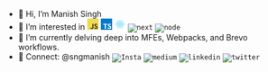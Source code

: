 - 👋 Hi, I’m Manish Singh
- 👀 I’m interested in
<code><img height="20" alt="javascript" src="https://raw.githubusercontent.com/github/explore/80688e429a7d4ef2fca1e82350fe8e3517d3494d/topics/javascript/javascript.png"></code>
<code><img height="20" alt="typescript" src="https://raw.githubusercontent.com/github/explore/80688e429a7d4ef2fca1e82350fe8e3517d3494d/topics/typescript/typescript.png"></code>
<code><img height="20" alt="react" src="https://raw.githubusercontent.com/github/explore/80688e429a7d4ef2fca1e82350fe8e3517d3494d/topics/react/react.png"></code> 
<code><img height="20" alt="next" src="https://github.com/manishsng7/manishsng7/assets/159911617/a7782f6b-b6d7-436b-bc89-5a9849073b8e"></code> 
<code><img height="20" alt="node" src="https://github.com/manishsng7/manishsng7/assets/159911617/3b9bc400-99df-46e1-b073-072722c8f3d1"></code>   
- 🌱 I’m currently delving deep into MFEs, Webpacks, and Brevo workflows.
- 🔗 Connect: @sngmanish
<code><img height="20" alt="Insta" src="https://github.com/manishsng7/manishsng7/assets/159911617/abd7b8da-aa58-4b10-88f9-4e60da91719e"></code>
<code><img height="20" alt="medium" src="https://github.com/manishsng7/manishsng7/assets/159911617/3cff6cd5-887d-4b4e-ab4f-39839c5ff9e2"></code>
<code><img height="20" alt="linkedin" src="https://github.com/manishsng7/manishsng7/assets/159911617/e840732d-e680-47a3-b2d3-672464cd73f0"></code>
<code><img height="20" alt="twitter" src="https://github.com/manishsng7/manishsng7/assets/159911617/dcae6803-b400-47d1-b91f-1af00beb651f"></code> 







<!---
manishsng7/manishsng7 is a ✨ special ✨ repository because its `README.md` (this file) appears on your GitHub profile.
You can click the Preview link to take a look at your changes.
--->
